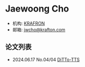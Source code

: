 # Jaewoong Cho

- 机构: [KRAFRON](../Institutions/KRAFTON.AI.md)
- 邮箱: jwcho@krafton.com

## 论文列表

- 2024.06.17 No.04/04 [DiTTo-TTS](../Models/Diffusion/2024.06.17_DiTTo-TTS.md)